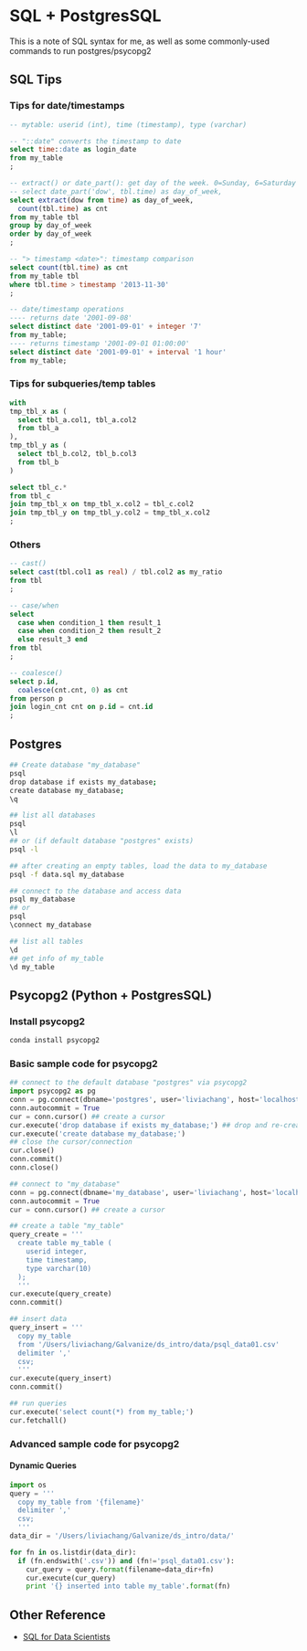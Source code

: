 # SQL + PostgresSQL
This is a note of SQL syntax for me, as well as some commonly-used commands to
run postgres/psycopg2

## SQL Tips

### Tips for date/timestamps
```sql
-- mytable: userid (int), time (timestamp), type (varchar)

-- "::date" converts the timestamp to date
select time::date as login_date
from my_table
;

-- extract() or date_part(): get day of the week. 0=Sunday, 6=Saturday
-- select date_part('dow', tbl.time) as day_of_week,
select extract(dow from time) as day_of_week,
  count(tbl.time) as cnt
from my_table tbl
group by day_of_week
order by day_of_week
;

-- "> timestamp <date>": timestamp comparison 
select count(tbl.time) as cnt
from my_table tbl
where tbl.time > timestamp '2013-11-30'
;

-- date/timestamp operations
---- returns date '2001-09-08'
select distinct date '2001-09-01' + integer '7' 
from my_table;
---- returns timestamp '2001-09-01 01:00:00'
select distinct date '2001-09-01' + interval '1 hour' 
from my_table;


```

### Tips for subqueries/temp tables
```sql
with 
tmp_tbl_x as (
  select tbl_a.col1, tbl_a.col2
  from tbl_a
),
tmp_tbl_y as (
  select tbl_b.col2, tbl_b.col3
  from tbl_b
)

select tbl_c.*
from tbl_c
join tmp_tbl_x on tmp_tbl_x.col2 = tbl_c.col2
join tmp_tbl_y on tmp_tbl_y.col2 = tmp_tbl_x.col2
;

```

### Others
```sql
-- cast()
select cast(tbl.col1 as real) / tbl.col2 as my_ratio
from tbl
;

-- case/when
select 
  case when condition_1 then result_1
  case when condition_2 then result_2
  else result_3 end
from tbl
;

-- coalesce()
select p.id,
  coalesce(cnt.cnt, 0) as cnt
from person p
join login_cnt cnt on p.id = cnt.id
;

```

## Postgres

```bash
## Create database "my_database"
psql
drop database if exists my_database;
create database my_database;
\q

## list all databases
psql
\l
## or (if default database "postgres" exists)
psql -l 

## after creating an empty tables, load the data to my_database
psql -f data.sql my_database

## connect to the database and access data
psql my_database
## or
psql
\connect my_database

## list all tables
\d
## get info of my_table
\d my_table 
```


## Psycopg2 (Python + PostgresSQL)

### Install psycopg2
```bash
conda install psycopg2
```

### Basic sample code for psycopg2
```python
## connect to the default database "postgres" via psycopg2
import psycopg2 as pg
conn = pg.connect(dbname='postgres', user='liviachang', host='localhost')
conn.autocommit = True
cur = conn.cursor() ## create a cursor
cur.execute('drop database if exists my_database;') ## drop and re-create my_database
cur.execute('create database my_database;')
## close the cursor/connection
cur.close()
conn.commit()
conn.close()

## connect to "my_database"
conn = pg.connect(dbname='my_database', user='liviachang', host='localhost')
conn.autocommit = True
cur = conn.cursor() ## create a cursor

## create a table "my_table"
query_create = '''
  create table my_table (
    userid integer,
    time timestamp,
    type varchar(10)
  );
  '''
cur.execute(query_create)
conn.commit()

## insert data
query_insert = '''
  copy my_table 
  from '/Users/liviachang/Galvanize/ds_intro/data/psql_data01.csv'
  delimiter ','
  csv;
  '''
cur.execute(query_insert)
conn.commit()

## run queries
cur.execute('select count(*) from my_table;')
cur.fetchall()

```

### Advanced sample code for psycopg2
#### Dynamic Queries
```python
import os
query = '''
  copy my_table from '{filename}'
  delimiter ','
  csv;
  '''
data_dir = '/Users/liviachang/Galvanize/ds_intro/data/'

for fn in os.listdir(data_dir):
  if (fn.endswith('.csv')) and (fn!='psql_data01.csv'):
    cur_query = query.format(filename=data_dir+fn)
    cur.execute(cur_query)
    print '{} inserted into table my_table'.format(fn)
```

## Other Reference
- [SQL for Data Scientists](http://blog.yhat.com/posts/sql-for-data-scientists.html)
